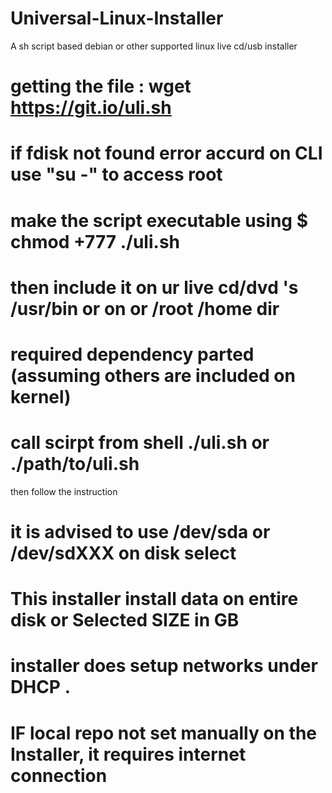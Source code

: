 # Universal-Linux-Installer
A sh script based debian or other supported linux live cd/usb installer 

# getting the file : wget https://git.io/uli.sh

# if fdisk not found error accurd on CLI use "su -" to access root 

# make the script executable using $ chmod +777 ./uli.sh

# then include it on ur live cd/dvd 's /usr/bin or on or /root /home dir

# required dependency parted (assuming others are included on kernel)

# call scirpt from shell ./uli.sh or ./path/to/uli.sh

then follow the instruction 

# it is advised to use /dev/sda or /dev/sdXXX on disk select

# This installer install data on entire disk or Selected SIZE in GB


# installer does  setup networks under DHCP .
# IF local repo not set manually on the Installer, it requires internet connection
